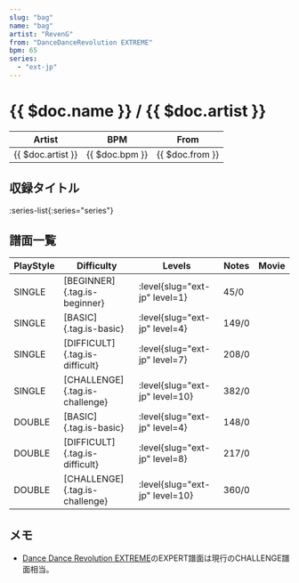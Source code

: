 ```yaml
---
slug: "bag"
name: "bag"
artist: "RevenG"
from: "DanceDanceRevolution EXTREME"
bpm: 65
series:
  - "ext-jp"
---
```


# {{ $doc.name }} / {{ $doc.artist }}

|Artist|BPM|From|
|------|---|----|
|{{ $doc.artist }}|{{ $doc.bpm }}|{{ $doc.from }}|

## 収録タイトル

:series-list{:series="series"}

## 譜面一覧

|PlayStyle|Difficulty|Levels|Notes|Movie|
|---------|----------|------|-----|-----|
|SINGLE|[BEGINNER]{.tag.is-beginner}|:level{slug="ext-jp" level=1}|45/0||
|SINGLE|[BASIC]{.tag.is-basic}|:level{slug="ext-jp" level=4}|149/0||
|SINGLE|[DIFFICULT]{.tag.is-difficult}|:level{slug="ext-jp" level=7}|208/0||
|SINGLE|[CHALLENGE]{.tag.is-challenge}|:level{slug="ext-jp" level=10}|382/0||
|DOUBLE|[BASIC]{.tag.is-basic}|:level{slug="ext-jp" level=4}|148/0||
|DOUBLE|[DIFFICULT]{.tag.is-difficult}|:level{slug="ext-jp" level=8}|217/0||
|DOUBLE|[CHALLENGE]{.tag.is-challenge}|:level{slug="ext-jp" level=10}|360/0||

## メモ

- [Dance Dance Revolution EXTREME](/series/ext-jp/)のEXPERT譜面は現行のCHALLENGE譜面相当。
